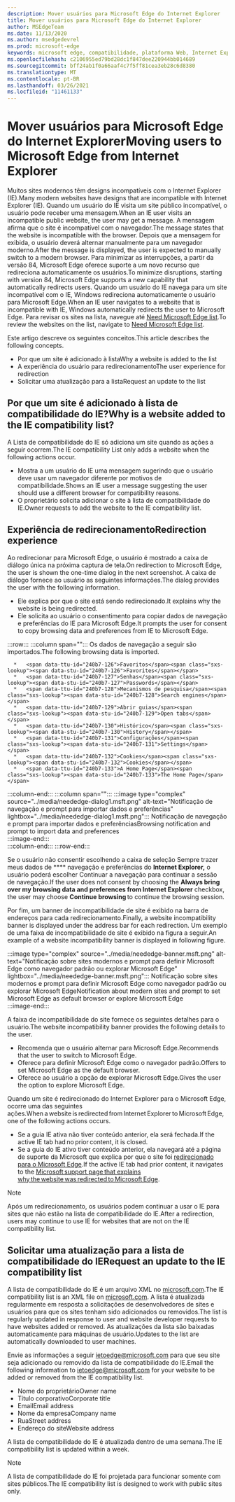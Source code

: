 ```yaml
---
description: Mover usuários para Microsoft Edge do Internet Explorer
title: Mover usuários para Microsoft Edge do Internet Explorer
author: MSEdgeTeam
ms.date: 11/13/2020
ms.author: msedgedevrel
ms.prod: microsoft-edge
keywords: microsoft edge, compatibilidade, plataforma Web, Internet Explorer
ms.openlocfilehash: c2106955ed79bd28dc1f847dee220944bb014689
ms.sourcegitcommit: bff24ab1f0a66aaf4c7f5ff81cea3eb28c6d8380
ms.translationtype: MT
ms.contentlocale: pt-BR
ms.lasthandoff: 03/26/2021
ms.locfileid: "11461133"
---
```

# <a name="moving-users-to-microsoft-edge-from-internet-explorer"></a><span data-ttu-id="240b7-104">Mover usuários para Microsoft Edge do Internet Explorer</span><span class="sxs-lookup"><span data-stu-id="240b7-104">Moving users to Microsoft Edge from Internet Explorer</span></span>  

<span data-ttu-id="240b7-105">Muitos sites modernos têm designs incompatíveis com o Internet Explorer \(IE\).</span><span class="sxs-lookup"><span data-stu-id="240b7-105">Many modern websites have designs that are incompatible with Internet Explorer \(IE\).</span></span>  <span data-ttu-id="240b7-106">Quando um usuário do IE visita um site público incompatível, o usuário pode receber uma mensagem.</span><span class="sxs-lookup"><span data-stu-id="240b7-106">When an IE user visits an incompatible public website, the user may get a message.</span></span>  <span data-ttu-id="240b7-107">A mensagem afirma que o site é incompatível com o navegador.</span><span class="sxs-lookup"><span data-stu-id="240b7-107">The message states that the website is incompatible with the browser.</span></span>  <span data-ttu-id="240b7-108">Depois que a mensagem for exibida, o usuário deverá alternar manualmente para um navegador moderno.</span><span class="sxs-lookup"><span data-stu-id="240b7-108">After the message is displayed, the user is expected to manually switch to a modern browser.</span></span>  <span data-ttu-id="240b7-109">Para minimizar as interrupções, a partir da versão 84, Microsoft Edge oferece suporte a um novo recurso que redireciona automaticamente os usuários.</span><span class="sxs-lookup"><span data-stu-id="240b7-109">To minimize disruptions, starting with version 84, Microsoft Edge supports a new capability that automatically redirects users.</span></span>  <span data-ttu-id="240b7-110">Quando um usuário do IE navega para um site incompatível com o IE, Windows redireciona automaticamente o usuário para Microsoft Edge.</span><span class="sxs-lookup"><span data-stu-id="240b7-110">When an IE user navigates to a website that is incompatible with IE, Windows automatically redirects the user to Microsoft Edge.</span></span>  <span data-ttu-id="240b7-111">Para revisar os sites na lista, navegue até [Need Microsoft Edge list][MicrosoftEdgeNeededgeV1].</span><span class="sxs-lookup"><span data-stu-id="240b7-111">To review the websites on the list, navigate to [Need Microsoft Edge list][MicrosoftEdgeNeededgeV1].</span></span>

<span data-ttu-id="240b7-112">Este artigo descreve os seguintes conceitos.</span><span class="sxs-lookup"><span data-stu-id="240b7-112">This article describes the following concepts.</span></span>  

*   <span data-ttu-id="240b7-113">Por que um site é adicionado à lista</span><span class="sxs-lookup"><span data-stu-id="240b7-113">Why a website is added to the list</span></span>  
*   <span data-ttu-id="240b7-114">A experiência do usuário para redirecionamento</span><span class="sxs-lookup"><span data-stu-id="240b7-114">The user experience for redirection</span></span>  
*   <span data-ttu-id="240b7-115">Solicitar uma atualização para a lista</span><span class="sxs-lookup"><span data-stu-id="240b7-115">Request an update to the list</span></span>  
    
## <a name="why-is-a-website-added-to-the-ie-compatibility-list"></a><span data-ttu-id="240b7-116">Por que um site é adicionado à lista de compatibilidade do IE?</span><span class="sxs-lookup"><span data-stu-id="240b7-116">Why is a website added to the IE compatibility list?</span></span>  

<span data-ttu-id="240b7-117">A Lista de compatibilidade do IE só adiciona um site quando as ações a seguir ocorrem.</span><span class="sxs-lookup"><span data-stu-id="240b7-117">The IE compatibility List only adds a website when the following actions occur.</span></span>  

*   <span data-ttu-id="240b7-118">Mostra a um usuário do IE uma mensagem sugerindo que o usuário deve usar um navegador diferente por motivos de compatibilidade.</span><span class="sxs-lookup"><span data-stu-id="240b7-118">Shows an IE user a message suggesting the user should use a different browser for compatibility reasons.</span></span>  
*   <span data-ttu-id="240b7-119">O proprietário solicita adicionar o site à lista de compatibilidade do IE.</span><span class="sxs-lookup"><span data-stu-id="240b7-119">Owner requests to add the website to the IE compatibility list.</span></span>  

## <a name="redirection-experience"></a><span data-ttu-id="240b7-120">Experiência de redirecionamento</span><span class="sxs-lookup"><span data-stu-id="240b7-120">Redirection experience</span></span>

<span data-ttu-id="240b7-121">Ao redirecionar para Microsoft Edge, o usuário é mostrado a caixa de diálogo única na próxima captura de tela.</span><span class="sxs-lookup"><span data-stu-id="240b7-121">On redirection to Microsoft Edge, the user is shown the one-time dialog in the next screenshot.</span></span>  <span data-ttu-id="240b7-122">A caixa de diálogo fornece ao usuário as seguintes informações.</span><span class="sxs-lookup"><span data-stu-id="240b7-122">The dialog provides the user with the following information.</span></span>  

*   <span data-ttu-id="240b7-123">Ele explica por que o site está sendo redirecionado.</span><span class="sxs-lookup"><span data-stu-id="240b7-123">It explains why the website is being redirected.</span></span>  
*   <span data-ttu-id="240b7-124">Ele solicita ao usuário o consentimento para copiar dados de navegação e preferências do IE para Microsoft Edge.</span><span class="sxs-lookup"><span data-stu-id="240b7-124">It prompts the user for consent to copy browsing data and preferences from IE to Microsoft Edge.</span></span>  

:::row:::
   :::column span="":::
      <span data-ttu-id="240b7-125">Os dados de navegação a seguir são importados.</span><span class="sxs-lookup"><span data-stu-id="240b7-125">The following browsing data is imported.</span></span>  
      
      *   <span data-ttu-id="240b7-126">Favoritos</span><span class="sxs-lookup"><span data-stu-id="240b7-126">Favorites</span></span>  
      *   <span data-ttu-id="240b7-127">Senhas</span><span class="sxs-lookup"><span data-stu-id="240b7-127">Passwords</span></span>  
      *   <span data-ttu-id="240b7-128">Mecanismos de pesquisa</span><span class="sxs-lookup"><span data-stu-id="240b7-128">Search engines</span></span>  
      *   <span data-ttu-id="240b7-129">Abrir guias</span><span class="sxs-lookup"><span data-stu-id="240b7-129">Open tabs</span></span>  
      *   <span data-ttu-id="240b7-130">Histórico</span><span class="sxs-lookup"><span data-stu-id="240b7-130">History</span></span>  
      *   <span data-ttu-id="240b7-131">Configurações</span><span class="sxs-lookup"><span data-stu-id="240b7-131">Settings</span></span>  
      *   <span data-ttu-id="240b7-132">Cookies</span><span class="sxs-lookup"><span data-stu-id="240b7-132">Cookies</span></span>  
      *   <span data-ttu-id="240b7-133">A Home Page</span><span class="sxs-lookup"><span data-stu-id="240b7-133">The Home Page</span></span>  
   :::column-end:::
   :::column span="":::
      :::image type="complex" source="../media/neededge-dialog1.msft.png" alt-text="Notificação de navegação e prompt para importar dados e preferências" lightbox="../media/neededge-dialog1.msft.png":::
         <span data-ttu-id="240b7-135">Notificação de navegação e prompt para importar dados e preferências</span><span class="sxs-lookup"><span data-stu-id="240b7-135">Browsing notification and prompt to import data and preferences</span></span>  
      :::image-end:::  
   :::column-end:::
:::row-end:::

<span data-ttu-id="240b7-136">Se o usuário não consentir escolhendo a caixa de seleção Sempre trazer meus dados de \*\*\*\* navegação e preferências do **Internet Explorer,** o usuário poderá escolher Continuar a navegação para continuar a sessão   de navegação.</span><span class="sxs-lookup"><span data-stu-id="240b7-136">If the user does not consent by choosing the **Always bring over my browsing data and preferences from Internet Explorer** checkbox, the user may choose **Continue browsing** to continue the browsing session.</span></span>  

<span data-ttu-id="240b7-137">Por fim, um banner de incompatibilidade de site é exibido na barra de endereços para cada redirecionamento.</span><span class="sxs-lookup"><span data-stu-id="240b7-137">Finally, a website incompatibility banner is displayed under the address bar for each redirection.</span></span>  <span data-ttu-id="240b7-138">Um exemplo de uma faixa de incompatibilidade de site é exibido na figura a seguir.</span><span class="sxs-lookup"><span data-stu-id="240b7-138">An example of a website incompatibility banner is displayed in following figure.</span></span>

:::image type="complex" source="../media/neededge-banner.msft.png" alt-text="Notificação sobre sites modernos e prompt para definir Microsoft Edge como navegador padrão ou explorar Microsoft Edge" lightbox="../media/neededge-banner.msft.png":::
   <span data-ttu-id="240b7-140">Notificação sobre sites modernos e prompt para definir Microsoft Edge como navegador padrão ou explorar Microsoft Edge</span><span class="sxs-lookup"><span data-stu-id="240b7-140">Notification about modern sites and prompt to set Microsoft Edge as default browser or explore Microsoft Edge</span></span>  
:::image-end:::

<span data-ttu-id="240b7-141">A faixa de incompatibilidade do site fornece os seguintes detalhes para o usuário.</span><span class="sxs-lookup"><span data-stu-id="240b7-141">The website incompatibility banner provides the following details to the user.</span></span>  

*   <span data-ttu-id="240b7-142">Recomenda que o usuário alternar para Microsoft Edge.</span><span class="sxs-lookup"><span data-stu-id="240b7-142">Recommends that the user to switch to Microsoft Edge.</span></span>  
*   <span data-ttu-id="240b7-143">Oferece para definir Microsoft Edge como o navegador padrão.</span><span class="sxs-lookup"><span data-stu-id="240b7-143">Offers to set Microsoft Edge as the default browser.</span></span>  
*   <span data-ttu-id="240b7-144">Oferece ao usuário a opção de explorar Microsoft Edge.</span><span class="sxs-lookup"><span data-stu-id="240b7-144">Gives the user the option to explore Microsoft Edge.</span></span>    
    
<span data-ttu-id="240b7-145">Quando um site é redirecionado do Internet Explorer para o Microsoft Edge, ocorre uma das seguintes ações.</span><span class="sxs-lookup"><span data-stu-id="240b7-145">When a website is redirected from Internet Explorer to Microsoft Edge, one of the following actions occurs.</span></span>

*   <span data-ttu-id="240b7-146">Se a guia IE ativa não tiver conteúdo anterior, ela será fechada.</span><span class="sxs-lookup"><span data-stu-id="240b7-146">If the active IE tab had no prior content, it is closed.</span></span>  
*   <span data-ttu-id="240b7-147">Se a guia do IE ativo tiver conteúdo anterior, ela navegará até a página de suporte da Microsoft que explica por que o site foi [redirecionado para o Microsoft Edge][MicrosoftSupportOfficeTheWebsiteYouWereTryingToReachDoesntWorkWithInternetExplorer].</span><span class="sxs-lookup"><span data-stu-id="240b7-147">If the active IE tab had prior content, it navigates to the [Microsoft support page that explains why the website was redirected to Microsoft Edge][MicrosoftSupportOfficeTheWebsiteYouWereTryingToReachDoesntWorkWithInternetExplorer].</span></span>  

> [!NOTE]
> <span data-ttu-id="240b7-148">Após um redirecionamento, os usuários podem continuar a usar o IE para sites que não estão na lista de compatibilidade do IE.</span><span class="sxs-lookup"><span data-stu-id="240b7-148">After a redirection, users may continue to use IE for websites that are not on the IE compatibility list.</span></span>  

## <a name="request-an-update-to-the-ie-compatibility-list"></a><span data-ttu-id="240b7-149">Solicitar uma atualização para a lista de compatibilidade do IE</span><span class="sxs-lookup"><span data-stu-id="240b7-149">Request an update to the IE compatibility list</span></span>  

<span data-ttu-id="240b7-150">A lista de compatibilidade do IE é um arquivo XML no [microsoft.com][MicrosoftOfficialHome].</span><span class="sxs-lookup"><span data-stu-id="240b7-150">The IE compatibility list is an XML file on [microsoft.com][MicrosoftOfficialHome].</span></span>  <span data-ttu-id="240b7-151">A lista é atualizada regularmente em resposta a solicitações de desenvolvedores de sites e usuários para que os sites tenham sido adicionados ou removidos.</span><span class="sxs-lookup"><span data-stu-id="240b7-151">The list is regularly updated in response to user and website developer requests to have websites added or removed.</span></span>  <span data-ttu-id="240b7-152">As atualizações da lista são baixadas automaticamente para máquinas de usuário.</span><span class="sxs-lookup"><span data-stu-id="240b7-152">Updates to the list are automatically downloaded to user machines.</span></span>  

<span data-ttu-id="240b7-153">Envie as informações a seguir [ietoedge@microsoft.com][MailtoMicrosoftIetoedge] para que seu site seja adicionado ou removido da lista de compatibilidade do IE.</span><span class="sxs-lookup"><span data-stu-id="240b7-153">Email the following information to [ietoedge@microsoft.com][MailtoMicrosoftIetoedge] for your website to be added or removed from the IE compatibility list.</span></span>    

*   <span data-ttu-id="240b7-154">Nome do proprietário</span><span class="sxs-lookup"><span data-stu-id="240b7-154">Owner name</span></span>  
*   <span data-ttu-id="240b7-155">Título corporativo</span><span class="sxs-lookup"><span data-stu-id="240b7-155">Corporate title</span></span>  
*   <span data-ttu-id="240b7-156">Email</span><span class="sxs-lookup"><span data-stu-id="240b7-156">Email address</span></span>  
*   <span data-ttu-id="240b7-157">Nome da empresa</span><span class="sxs-lookup"><span data-stu-id="240b7-157">Company name</span></span>  
*   <span data-ttu-id="240b7-158">Rua</span><span class="sxs-lookup"><span data-stu-id="240b7-158">Street address</span></span>  
*   <span data-ttu-id="240b7-159">Endereço do site</span><span class="sxs-lookup"><span data-stu-id="240b7-159">Website address</span></span>  
    
<span data-ttu-id="240b7-160">A lista de compatibilidade do IE é atualizada dentro de uma semana.</span><span class="sxs-lookup"><span data-stu-id="240b7-160">The IE compatibility list is updated within a week.</span></span>

> [!NOTE]
> <span data-ttu-id="240b7-161">A lista de compatibilidade do IE foi projetada para funcionar somente com sites públicos.</span><span class="sxs-lookup"><span data-stu-id="240b7-161">The IE compatibility list is designed to work with public sites only.</span></span>  

<!-- links -->  

[MailtoMicrosoftIetoedge]: mailto:ietoedge@microsoft.com "Envie um email para ietoedge@microsoft.com"  

[MicrosoftOfficialHome]: https://www.microsoft.com "Microsoft Official Home"  

[MicrosoftEdgeNeededgeV1]:  https://edge.microsoft.com/neededge/v1 "Precisa Microsoft Edge lista v1 xml | Microsoft Edge"  

[MicrosoftSupportOfficeTheWebsiteYouWereTryingToReachDoesntWorkWithInternetExplorer]: https://support.microsoft.com/office/the-website-you-were-trying-to-reach-doesn-t-work-with-internet-explorer-8f5fc675-cd47-414c-9535-12821ddfc554 "O site que você estava tentando alcançar não funciona com o Internet Explorer | Microsoft Office Suporte"  
